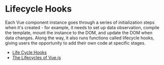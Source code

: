 # Lifecycle Hooks

Each Vue component instance goes through a series of initialization steps when it's created - for example, it needs to set up data observation, compile the template, mount the instance to the DOM, and update the DOM when data changes. Along the way, it also runs functions called lifecycle hooks, giving users the opportunity to add their own code at specific stages.

- [Life Cycle Hooks](https://vuejs.org/guide/essentials/lifecycle.html)
- [The Lifecycles of Vue.js](https://dev.to/amolikvivian/the-lifecycles-of-vue-js-lhh)
